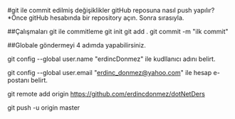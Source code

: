 #git ile commit edilmiş değişiklikler gitHub reposuna nasıl push yapılır?
*Önce gitHub hesabında bir repository açın. Sonra sırasıyla.

##Çalışmaları git ile commitleme 
git init
git add .
git commit -m "ilk commit"

##Globale göndermeyi 4 adımda yapabilirsiniz.

git config --global user.name "erdincDonmez" 
ile kudllanıcı adını belirt.

git config --global user.email "erdinc_donmez@yahoo.com" 
ile hesap e-postanı belirt.

git remote add origin https://github.com/erdincdonmez/dotNetDers

git push -u origin master